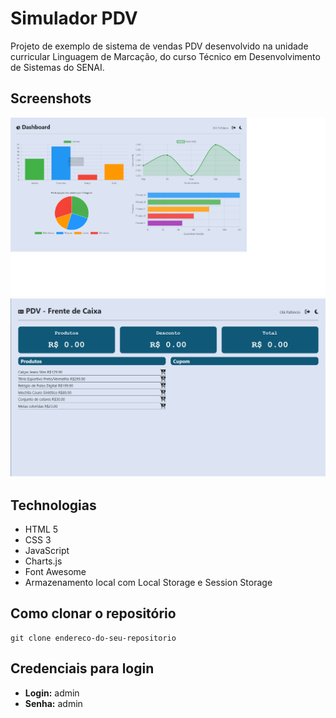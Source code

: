 # Simulador PDV

Projeto de exemplo de sistema de vendas PDV desenvolvido na unidade curricular Linguagem de Marcação, do curso Técnico em Desenvolvimento de Sistemas do SENAI.

## Screenshots 

![Tela Dashboard](https://github.com/murielysc/simulador-PDV/blob/master/telas/Dashboard.png "Tela Dashboard")
![Tela PDV](https://github.com/murielysc/simulador-PDV/blob/master/telas/PDV.png "Tela PDV")


## Technologias 

- HTML 5
- CSS 3 
- JavaScript
- Charts.js
- Font Awesome
- Armazenamento local com Local Storage e Session Storage

    
## Como clonar o repositório

```console
git clone endereco-do-seu-repositorio
```

## Credenciais para login

- **Login:** admin
- **Senha:** admin
